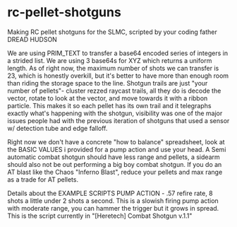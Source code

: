 # rc-pellet-shotguns
Making RC pellet shotguns for the SLMC, scripted by your coding father DREAD HUDSON

We are using PRIM_TEXT to transfer a base64 encoded series of integers in a strided list. We are using 3 base64s for XYZ which returns a uniform length.
As of right now, the maximum number of shots we can transfer is 23, which is honestly overkill, but it's better to have more than enough room than riding the storage space to the line.
Shotgun trails are just "your number of pellets"- cluster rezzed raycast trails, all they do is decode the vector, rotate to look at the vector, and move towards it with a ribbon particle. This makes it so each pellet has its own trail and it telegraphs exactly what's happening with the shotgun, visibility was one of the major issues people had with the previous iteration of shotguns that used a sensor w/ detection tube and edge falloff.

Right now we don't have a concrete "how to balance" spreadsheet, look at the BASIC VALUES i provided for a pump action and use your head.
A Semi automatic combat shotgun should have less range and pellets, a sidearm should also not be out performing a big boy combat shotgun.
If you do an AT blast like the Chaos "Inferno Blast", reduce your pellets and max range as a trade for AT pellets.

Details about the EXAMPLE SCRIPTS
PUMP ACTION - .57 refire rate, 8 shots a little under 2 shots a second. This is a slowish firing pump action with moderate range, you can hammer the trigger but it grows in spread.
This is the script currently in "[Heretech] Combat Shotgun v.1.1"
